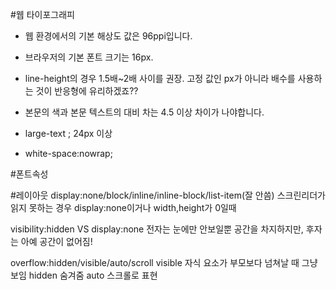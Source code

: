 #웹 타이포그래피

* 웹 환경에서의 기본 해상도 값은 96ppi입니다.
* 브라우저의 기본 폰트 크기는 16px.
* line-height의 경우 1.5배~2배 사이를 권장.
	고정 값인 px가 아니라 배수를 사용하는 것이 반응형에 유리하겠죠??

* 본문의 색과 본문 텍스트의 대비 차는 4.5 이상 차이가 나야합니다.
* large-text ; 24px 이상
* white-space:nowrap;

#폰트속성

#레이아웃
display:none/block/inline/inline-block/list-item(잘 안씀)
스크린리더가 읽지 못하는 경우 display:none이거나 width,height가 0일때

visibility:hidden VS display:none
전자는 눈에만 안보일뿐 공간을 차지하지만, 후자는 아예 공간이 없어짐!

overflow:hidden/visible/auto/scroll
visible 자식 요소가 부모보다 넘쳐날 때 그냥 보임
hidden 숨겨줌
auto 스크롤로 표현
